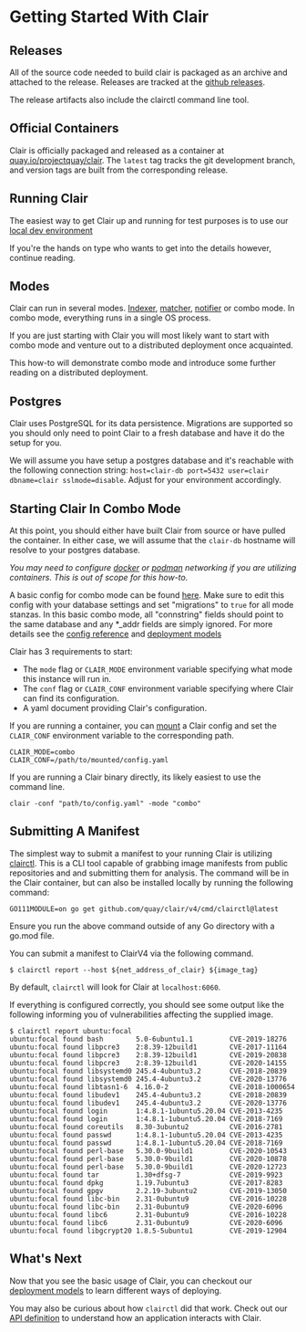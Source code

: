 # Getting Started With Clair

## Releases

All of the source code needed to build clair is packaged as an archive and
attached to the release. Releases are tracked at the [github releases].

The release artifacts also include the clairctl command line tool.

[github releases]: https://github.com/quay/clair/releases

## Official Containers

Clair is officially packaged and released as a container at
[quay.io/projectquay/clair]. The `latest` tag tracks the git development branch,
and version tags are built from the corresponding release.

[quay.io/projectquay/clair]: https://quay.io/repository/projectquay/clair

## Running Clair

The easiest way to get Clair up and running for test purposes is to use our [local dev environment](./testing.md)

If you're the hands on type who wants to get into the details however, continue reading.

## Modes

Clair can run in several modes. [Indexer](../reference/indexer.md), [matcher](../reference/matcher.md), [notifier](../reference/notifier.md) or combo mode. In combo mode, everything runs in a single OS process. 

If you are just starting with Clair you will most likely want to start with combo mode and venture out to a distributed deployment once acquainted. 

This how-to will demonstrate combo mode and introduce some further reading on a distributed deployment.

## Postgres

Clair uses PostgreSQL for its data persistence. Migrations are supported so you should only need to point Clair to a fresh database and have it do the setup for you.

We will assume you have setup a postgres database and it's reachable with the following connection string:
`host=clair-db port=5432 user=clair dbname=clair sslmode=disable`. Adjust for your environment accordingly. 

## Starting Clair In Combo Mode

At this point, you should either have built Clair from source or have pulled the container. In either case, we will assume that the `clair-db` hostname will resolve to your postgres database. 

*You may need to configure [docker](https://docs.docker.com/network/) or [podman](https://podman.io/getting-started/network.html) networking if you are utilizing containers. This is out of scope for this how-to.*

A basic config for combo mode can be found [here](https://github.com/quay/clair/blob/main/config.yaml.sample). Make sure to edit this config with your database settings and set "migrations" to `true` for all mode stanzas. In this basic combo mode, all "connstring" fields should point to the same database and any *_addr fields are simply ignored. For more details see the [config reference](../reference/config.md) and [deployment models](./deployment.md)

Clair has 3 requirements to start:
* The `mode` flag or `CLAIR_MODE` environment variable specifying what mode this instance will run in.
* The `conf` flag or `CLAIR_CONF` environment variable specifying where Clair can find its configuration.
* A yaml document providing Clair's configuration.

If you are running a container, you can [mount](https://docs.docker.com/storage/volumes/) a Clair config and set the `CLAIR_CONF` environment variable to the corresponding path.
```
CLAIR_MODE=combo
CLAIR_CONF=/path/to/mounted/config.yaml
```

If you are running a Clair binary directly, its likely easiest to use the command line.
```
clair -conf "path/to/config.yaml" -mode "combo"
```

## Submitting A Manifest

The simplest way to submit a manifest to your running Clair is utilizing [clairctl](../reference/clairctl.md). This is a CLI tool capable of grabbing image manifests from public repositories and and submitting them for analysis. 
The command will be in the Clair container, but can also be installed locally by running the following command:
```
GO111MODULE=on go get github.com/quay/clair/v4/cmd/clairctl@latest
```
Ensure you run the above command outside of any Go directory with a go.mod file.

You can submit a manifest to ClairV4 via the following command.
```shell
$ clairctl report --host ${net_address_of_clair} ${image_tag}
```

By default, `clairctl` will look for Clair at `localhost:6060`.

If everything is configured correctly, you should see some output like the following informing you of vulnerabilities affecting the supplied image.

```shell
$ clairctl report ubuntu:focal
ubuntu:focal found bash        5.0-6ubuntu1.1         CVE-2019-18276
ubuntu:focal found libpcre3    2:8.39-12build1        CVE-2017-11164
ubuntu:focal found libpcre3    2:8.39-12build1        CVE-2019-20838
ubuntu:focal found libpcre3    2:8.39-12build1        CVE-2020-14155
ubuntu:focal found libsystemd0 245.4-4ubuntu3.2       CVE-2018-20839
ubuntu:focal found libsystemd0 245.4-4ubuntu3.2       CVE-2020-13776
ubuntu:focal found libtasn1-6  4.16.0-2               CVE-2018-1000654
ubuntu:focal found libudev1    245.4-4ubuntu3.2       CVE-2018-20839
ubuntu:focal found libudev1    245.4-4ubuntu3.2       CVE-2020-13776
ubuntu:focal found login       1:4.8.1-1ubuntu5.20.04 CVE-2013-4235
ubuntu:focal found login       1:4.8.1-1ubuntu5.20.04 CVE-2018-7169
ubuntu:focal found coreutils   8.30-3ubuntu2          CVE-2016-2781
ubuntu:focal found passwd      1:4.8.1-1ubuntu5.20.04 CVE-2013-4235
ubuntu:focal found passwd      1:4.8.1-1ubuntu5.20.04 CVE-2018-7169
ubuntu:focal found perl-base   5.30.0-9build1         CVE-2020-10543
ubuntu:focal found perl-base   5.30.0-9build1         CVE-2020-10878
ubuntu:focal found perl-base   5.30.0-9build1         CVE-2020-12723
ubuntu:focal found tar         1.30+dfsg-7            CVE-2019-9923
ubuntu:focal found dpkg        1.19.7ubuntu3          CVE-2017-8283
ubuntu:focal found gpgv        2.2.19-3ubuntu2        CVE-2019-13050
ubuntu:focal found libc-bin    2.31-0ubuntu9          CVE-2016-10228
ubuntu:focal found libc-bin    2.31-0ubuntu9          CVE-2020-6096
ubuntu:focal found libc6       2.31-0ubuntu9          CVE-2016-10228
ubuntu:focal found libc6       2.31-0ubuntu9          CVE-2020-6096
ubuntu:focal found libgcrypt20 1.8.5-5ubuntu1         CVE-2019-12904
```

## What's Next

Now that you see the basic usage of Clair, you can checkout our [deployment models](./deployment.md) to learn different ways of deploying.

You may also be curious about how `clairctl` did that work. Check out our [API definition](./api.md) to understand how an application interacts with Clair.
